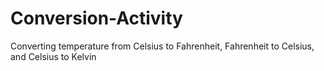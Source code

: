 # Conversion-Activity
Converting temperature from Celsius to Fahrenheit, Fahrenheit to Celsius, and Celsius to Kelvin
